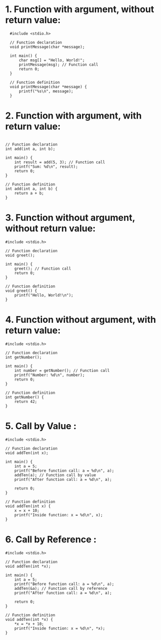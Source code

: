 # 1. Function with argument, without return value:

      #include <stdio.h>
      
      // Function declaration
      void printMessage(char *message);
      
      int main() {
          char msg[] = "Hello, World!";
          printMessage(msg); // Function call
          return 0;
      }
      
      // Function definition
      void printMessage(char *message) {
          printf("%s\n", message);
      } 

# 2. Function with argument, with return value:

``` #include <stdio.h>

// Function declaration
int add(int a, int b);

int main() {
    int result = add(5, 3); // Function call
    printf("Sum: %d\n", result);
    return 0;
}

// Function definition
int add(int a, int b) {
    return a + b;
}
```

# 3. Function without argument, without return value:

``` 
#include <stdio.h>

// Function declaration
void greet();

int main() {
    greet(); // Function call
    return 0;
}

// Function definition
void greet() {
    printf("Hello, World!\n");
}
```

# 4. Function without argument, with return value:

``` 
#include <stdio.h>

// Function declaration
int getNumber();

int main() {
    int number = getNumber(); // Function call
    printf("Number: %d\n", number);
    return 0;
}

// Function definition
int getNumber() {
    return 42;
}

```


# 5. Call by Value : 

```
#include <stdio.h>

// Function declaration
void addTen(int x);

int main() {
    int a = 5;
    printf("Before function call: a = %d\n", a);
    addTen(a); // Function call by value
    printf("After function call: a = %d\n", a);

    return 0;
}

// Function definition
void addTen(int x) {
    x = x + 10;
    printf("Inside function: x = %d\n", x);
}
```

# 6. Call by Reference : 

```
#include <stdio.h>

// Function declaration
void addTen(int *x);

int main() {
    int a = 5;
    printf("Before function call: a = %d\n", a);
    addTen(&a); // Function call by reference
    printf("After function call: a = %d\n", a);

    return 0;
}

// Function definition
void addTen(int *x) {
    *x = *x + 10;
    printf("Inside function: x = %d\n", *x);
}
```
